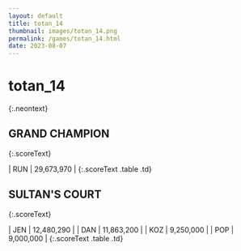 ```yaml
---
layout: default
title: totan_14
thumbnail: images/totan_14.png
permalink: /games/totan_14.html
date: 2023-08-07
---
```


# totan_14 
{:.neontext}

## GRAND CHAMPION
{:.scoreText}

| RUN | 29,673,970 | 
{:.scoreText .table .td}

## SULTAN'S COURT
{:.scoreText}

| JEN | 12,480,290 | 
| DAN | 11,863,200 | 
| KOZ | 9,250,000 | 
| POP | 9,000,000 | 
{:.scoreText .table .td}
